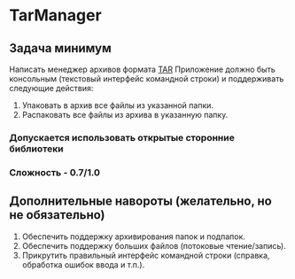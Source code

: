# TarManager

## Задача минимум
Написать менеджер архивов формата [TAR](https://www.mkssoftware.com/docs/man4/tar.4.asp)
Приложение должно быть консольным (текстовый интерфейс командной строки) и поддерживать следующие действия:

1. Упаковать в архив все файлы из указанной папки.
2. Распаковать все файлы из архива в указанную папку.

### Допускается использовать открытые сторонние библиотеки
### Сложность - 0.7/1.0

## Дополнительные навороты (желательно, но не обязательно)

1. Обеспечить поддержку архивирования папок и подпапок.
2. Обеспечить поддержку больших файлов (потоковые чтение/запись).
3. Прикрутить правильный интерфейс командной строки (справка, обработка ошибок ввода и т.п.).
